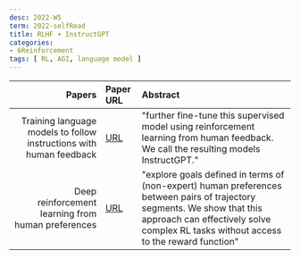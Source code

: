 ```yaml
---
desc: 2022-W5
term: 2022-selfRead
title: RLHF + InstructGPT  
categories:
- 6Reinforcement
tags: [ RL, AGI, language model ]  
---
```




| Papers | Paper URL| Abstract | 
| -----------------------: | :------------ | :------------------------- | 
| Training language models to follow instructions with human feedback | [ URL](https://arxiv.org/abs/2203.02155) | "further fine-tune this supervised model using reinforcement learning from human feedback. We call the resulting models InstructGPT." |
| Deep reinforcement learning from human preferences | [  URL](https://openreview.net/forum?id=GisHNaleWiA) | "explore goals defined in terms of (non-expert) human preferences between pairs of trajectory segments. We show that this approach can effectively solve complex RL tasks without access to the reward function" |



